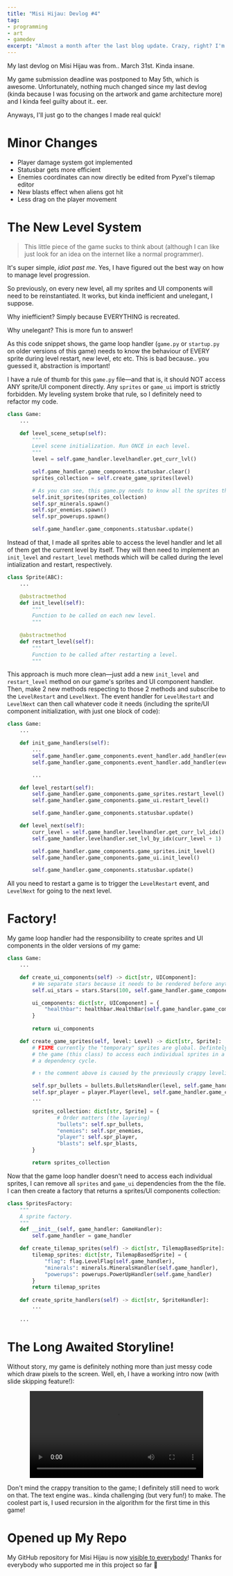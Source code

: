 ```yaml
---
title: "Misi Hijau: Devlog #4"
tag:
- programming
- art
- gamedev
excerpt: "Almost a month after the last blog update. Crazy, right? I'm kinda losing motivation to do anything though 😞"
---
```


My last devlog on Misi Hijau was from.. March 31st. Kinda insane.

My game submission deadline was postponed to May 5th, which is awesome. Unfortunately, nothing much changed since my last devlog (kinda because I was focusing on the artwork and game architecture more) and I kinda feel guilty about it.. eer.

Anyways, I'll just go to the changes I made real quick!

# Minor Changes
- Player damage system got implemented
- Statusbar gets more efficient
- Enemies coordinates can now directly be edited from Pyxel's tilemap editor
- New blasts effect when aliens got hit
- Less drag on the player movement

# The New Level System

> This little piece of the game sucks to think about (although I can like just look for an idea on the internet like a normal programmer).

It's super simple, *idiot past me*. Yes, I have figured out the best way on how to manage level progression.

So previously, on every new level, all my sprites and UI components will need to be reinstantiated. It works, but kinda inefficient and unelegant, I suppose.

Why iniefficient? Simply because EVERYTHING is recreated.

Why unelegant? This is more fun to answer!

As this code snippet shows, the game loop handler (`game.py` or `startup.py` on older versions of this game) needs to know the behaviour of EVERY sprite during level restart, new level, etc etc. This is bad because.. you guessed it, abstraction is important!

I have a rule of thumb for this `game.py` file—and that is, it should NOT access ANY sprite/UI component directly. Any `sprites` or `game_ui` import is strictly forbidden. My leveling system broke that rule, so I definitely need to refactor my code.

```python
class Game:
    ...

    def level_scene_setup(self):
        """
        Level scene initialization. Run ONCE in each level.
        """
        level = self.game_handler.levelhandler.get_curr_lvl()

        self.game_handler.game_components.statusbar.clear()
        sprites_collection = self.create_game_sprites(level)

        # As you can see, this game.py needs to know all the sprites that need to some method
        self.init_sprites(sprites_collection)
        self.spr_minerals.spawn()
        self.spr_enemies.spawn()
        self.spr_powerups.spawn()

        self.game_handler.game_components.statusbar.update() 
```

Instead of that, I made all sprites able to access the level handler and let all of them get the current level by itself. They will then need to implement an `init_level` and `restart_level` methods which will be called during the level intialization and restart, respectively. 

```python
class Sprite(ABC):
    ...

    @abstractmethod
    def init_level(self):
        """
        Function to be called on each new level.
        """
    
    @abstractmethod
    def restart_level(self):
        """
        Function to be called after restarting a level.
        """
```

This approach is much more clean—just add a new `init_level` and `restart_level` method on our game's sprites and UI component handler. Then, make 2 new methods respecting to those 2 methods and subscribe to the `LevelRestart` and `LevelNext`. The event handler for `LevelRestart` and `LevelNext` can then call whatever code it needs (including the sprite/UI component initialization, with just one block of code):

```python
class Game:
    ...

    def init_game_handlers(self):
        ...
        self.game_handler.game_components.event_handler.add_handler(events.LevelRestart.name, self.level_restart)
        self.game_handler.game_components.event_handler.add_handler(events.LevelNext.name, self.level_next)

        ...

    def level_restart(self):
        self.game_handler.game_components.game_sprites.restart_level()
        self.game_handler.game_components.game_ui.restart_level()

        self.game_handler.game_components.statusbar.update()

    def level_next(self):
        curr_level = self.game_handler.levelhandler.get_curr_lvl_idx()
        self.game_handler.levelhandler.set_lvl_by_idx(curr_level + 1)

        self.game_handler.game_components.game_sprites.init_level()
        self.game_handler.game_components.game_ui.init_level()

        self.game_handler.game_components.statusbar.update()

```

All you need to restart a game is to trigger the `LevelRestart` event, and `LevelNext` for going to the next level.



# Factory!

My game loop handler had the responsibility to create sprites and UI components in the older versions of my game:

```python
class Game:
    ...

    def create_ui_components(self) -> dict[str, UIComponent]:
        # We separate stars because it needs to be rendered before anything else
        self.ui_stars = stars.Stars(100, self.game_handler.game_components)

        ui_components: dict[str, UIComponent] = {
            "healthbar": healthbar.HealthBar(self.game_handler.game_components, self.game_handler.levelhandler.curr_level.max_health)
        }
        
        return ui_components

    def create_game_sprites(self, level: Level) -> dict[str, Sprite]:
        # FIXME currently the "temporary" sprites are global. Defintely not good, but it allows
        # the game (this class) to access each individual sprites in a safe way without causing
        # a dependency cycle.

        # ↑ the comment above is caused by the previously crappy leveling system

        self.spr_bullets = bullets.BulletsHandler(level, self.game_handler.game_components, level.bullet_color)
        self.spr_player = player.Player(level, self.game_handler.game_components, level.max_health)
        ...

        sprites_collection: dict[str, Sprite] = {
                # Order matters (the layering)
                "bullets": self.spr_bullets,
                "enemies": self.spr_enemies,
                "player": self.spr_player,
                "blasts": self.spr_blasts,
        }

        return sprites_collection
```

Now that the game loop handler doesn't need to access each individual sprites, I can remove all `sprites` and `game_ui` dependencies from the the file. I can then create a factory that returns a sprites/UI components collection:

```python
class SpritesFactory:
    """
    A sprite factory.
    """
    def __init__(self, game_handler: GameHandler):
        self.game_handler = game_handler

    def create_tilemap_sprites(self) -> dict[str, TilemapBasedSprite]:
        tilemap_sprites: dict[str, TilemapBasedSprite] = {
            "flag": flag.LevelFlag(self.game_handler),
            "minerals": minerals.MineralsHandler(self.game_handler),
            "powerups": powerups.PowerUpHandler(self.game_handler)
        }
        return tilemap_sprites
    
    def create_sprite_handlers(self) -> dict[str, SpriteHandler]:
        ...

    ...
```

# The Long Awaited Storyline!

Without story, my game is definitely nothing more than just messy code which draw pixels to the screen. Well, eh, I have a working intro now (with slide skipping feature!):

<p style="text-align: center;">
    <video loop autoplay width=400px>
    <source src="/blog/image/misi-hijau-rec-4-storyline.mp4" type="video/mp4">
    Your browser does not support the video tag.
    </video> 
</p>

Don't mind the crappy transition to the game; I definitely still need to work on that. The text engine was.. kinda challenging (but very fun!) to make. The coolest part is, I used recursion in the algorithm for the first time in this game!

# Opened up My Repo

My GitHub repository for Misi Hijau is now [visible to everybody](https://github.com/DaringCuteSeal/misi-hijau)! Thanks for everybody who supported me in this project so far 💙